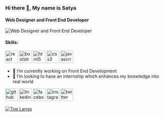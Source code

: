 ### Hi there 👋, My name is Satya
#### Web Designer and Front End Developer
![Web Designer and Front End Developer](https://www.neelnetworks.com/blog/wp-content/uploads/2020/12/web-development.png)

#### Skills:<br>
[<img src='https://cdn.jsdelivr.net/npm/simple-icons@3.0.1/icons/react.svg' alt='react' height='40'>](https://reactjs.org/)
[<img src='https://cdn.jsdelivr.net/npm/simple-icons@3.0.1/icons/bootstrap.svg' alt='bootstrap' height='40'>](https://getbootstrap.com/)
[<img src='https://cdn.jsdelivr.net/npm/simple-icons@3.0.1/icons/html5.svg' alt='html5' height='40'>](https://www.w3schools.com/html/)
[<img src='https://cdn.jsdelivr.net/npm/simple-icons@3.0.1/icons/css3.svg' alt='css3' height='40'>](https://www.w3schools.com/css/)
[<img src='https://cdn.jsdelivr.net/npm/simple-icons@3.0.1/icons/javascript.svg' alt='javascript' height='40'>](https://www.w3schools.com/js/)
<!-- 
BOOTSTRAP / REACT / JS / HTML / CSS -->

- 🌱 I’m currently working on Front End Development 
- 🤔 I’m looking to have an internship which enhances my knowledge into real world 

[<img src='https://cdn.jsdelivr.net/npm/simple-icons@3.0.1/icons/github.svg' alt='github' height='40'>](https://github.com/satyasaiatmakuri)  [<img src='https://cdn.jsdelivr.net/npm/simple-icons@3.0.1/icons/linkedin.svg' alt='linkedin' height='40'>](https://www.linkedin.com/in/satya-sai-atmakuri/)  [<img src='https://cdn.jsdelivr.net/npm/simple-icons@3.0.1/icons/facebook.svg' alt='facebook' height='40'>](https://www.facebook.com/satyasai.atmakuri)  [<img src='https://cdn.jsdelivr.net/npm/simple-icons@3.0.1/icons/instagram.svg' alt='instagram' height='40'>](https://www.instagram.com/satyasai2712/)  [<img src='https://cdn.jsdelivr.net/npm/simple-icons@3.0.1/icons/twitter.svg' alt='twitter' height='40'>](https://twitter.com/satyasai_2712)  

[![Top Langs](https://github-readme-stats.vercel.app/api/top-langs/?username=satyasaiatmakuri)](https://github.com/anuraghazra/github-readme-stats)
 

